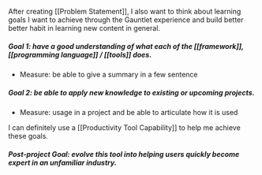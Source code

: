 After creating [[Problem Statement]], I also want to think about learning goals I want to achieve through the Gauntlet experience and build better better habit in learning new content in general.

##### Goal 1: have a good understanding of what each of the [[framework]], [[programming language]] / [[tools]] does.

- Measure: be able to give a summary in a few sentence

##### Goal 2: be able to apply new knowledge to existing or upcoming projects.

- Measure: usage in a project and be able to articulate how it is used

I can definitely use a [[Productivity Tool Capability]] to help me achieve these goals.

##### Post-project Goal: evolve this tool into helping users quickly become expert in an unfamiliar industry.
